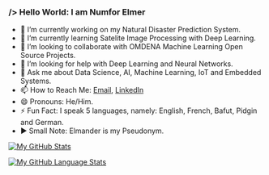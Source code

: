 ### /> Hello World: I am Numfor Elmer

- 🔭 I’m currently working on my Natural Disaster Prediction System.
- 🌱 I’m currently learning Satelite Image Processing with Deep Learning.
- 👯 I’m looking to collaborate with OMDENA Machine Learning Open Source Projects.
- 🤔 I’m looking for help with Deep Learning and Neural Networks.
- 💬 Ask me about Data Science, AI, Machine Learning, IoT and Embedded Systems.
- 📫 How to Reach Me: [Email](mailto:elmerelmander@gmail.com), [LinkedIn](https://www.linkedin.com/in/numfor-elmer-316b4218a/)
- 😄 Pronouns: He/Him.
- ⚡ Fun Fact: I speak 5 languages, namely: English, French, Bafut, Pidgin and German.
- ▶  Small Note: Elmander is my Pseudonym.

[![My GitHub Stats](https://github-readme-stats.vercel.app/api/?username=N-Elmer&count_private=true&theme=tokyonight&showicons=true)]()

[![My GitHub Language Stats](https://github-readme-stats.vercel.app/api/top-langs/?username=N-Elmer&langs_count=5&theme=tokyonight)]()
